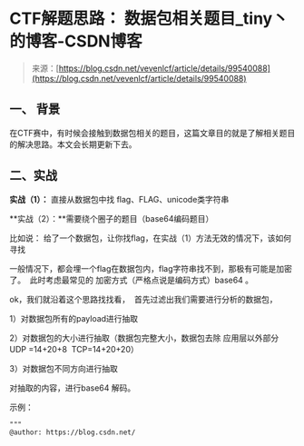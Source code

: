 <!--yml
category: 未分类
date: 2022-04-26 14:53:30
-->

# CTF解题思路： 数据包相关题目_tiny丶的博客-CSDN博客

> 来源：[https://blog.csdn.net/vevenlcf/article/details/99540088](https://blog.csdn.net/vevenlcf/article/details/99540088)

## 一、 背景

在CTF赛中，有时候会接触到数据包相关的题目，这篇文章目的就是了解相关题目的解决思路。本文会长期更新下去。

## 二、实战

**实战（1）：** 直接从数据包中找 flag、FLAG、unicode类字符串

**实战（2）：**需要绕个圈子的题目（base64编码题目）

比如说： 给了一个数据包，让你找flag，在实战（1）方法无效的情况下，该如何寻找

一般情况下，都会埋一个flag在数据包内，flag字符串找不到，那极有可能是加密了。  此时考虑最常见的 加密方式（严格点说是编码方式）base64 。

ok，我们就沿着这个思路找找看，  首先过滤出我们需要进行分析的数据包，

1）对数据包所有的payload进行抽取 

2）对数据包的大小进行抽取（数据包完整大小，数据包去除 应用层以外部分 UDP =14+20+8  TCP=14+20+20）

3）对数据包不同方向进行抽取

对抽取的内容，进行base64 解码。

示例：

```
"""
@author: https://blog.csdn.net/
```